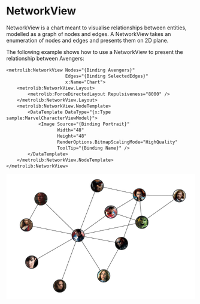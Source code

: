 # NetworkView

NetworkView is a chart meant to visualise relationships between entities, modelled as a graph of nodes and edges.
A NetworkView takes an enumeration of nodes and edges and presents them on 2D plane.

The following example shows how to use a NetworkView to present the relationship between Avengers:
```xaml
<metrolib:NetworkView Nodes="{Binding Avengers}"
                      Edges="{Binding SelectedEdges}"
                      x:Name="Chart">
    <metrolib:NetworkView.Layout>
        <metrolib:ForceDirectedLayout Repulsiveness="8000" />
    </metrolib:NetworkView.Layout>
    <metrolib:NetworkView.NodeTemplate>
        <DataTemplate DataType="{x:Type sample:MarvelCharacterViewModel}">
            <Image Source="{Binding Portrait}"
                   Width="48"
                   Height="48"
                   RenderOptions.BitmapScalingMode="HighQuality"
                   ToolTip="{Binding Name}" />
        </DataTemplate>
    </metrolib:NetworkView.NodeTemplate>
</metrolib:NetworkView>
```

![NetworkView Avengers example](Normal.png)
